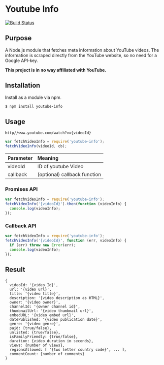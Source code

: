 # Youtube Info

[![Build Status](https://travis-ci.org/philbot9/youtube-info.svg?branch=master)](https://travis-ci.org/philbot9/youtube-info)

## Purpose

A Node.js module that fetches meta information about YouTube videos. The information is scraped directly from the YouTube website, so no need for a Google API-key.

**This project is in no way affiliated with YouTube.**

## Installation

Install as a module via npm.

```bash
$ npm install youtube-info
```

## Usage

`http//www.youtube.com/watch?v={videoId}`

``` javascript
var fetchVideoInfo = require('youtube-info');
fetchVideoInfo(videoId, cb);
```

| Parameter     | Meaning       |
|:--------------|:---------------|
| videoId       | ID of youtube Video |
| callback      | (optional) callback function |

### Promises API

``` javascript
var fetchVideoInfo = require('youtube-info');
fetchVideoInfo('{videoId}').then(function (videoInfo) {
  console.log(videoInfo);
});
```

### Callback API

``` javascript
var fetchVideoInfo = require('youtube-info');
fetchVideoInfo('{videoId}', function (err, videoInfo) {
  if (err) throw new Error(err);
  console.log(videoInfo);
});
```

## Result

```
{
  videoId: '{video Id}',
  url: '{video url}',
  title: '{video title}',
  description: '{video description as HTML}',
  owner: '{video owner}',
  channelId: '{owner channel id}',
  thumbnailUrl: '{video thumbnail url}',
  embedURL: '{video embed url}',
  datePublished: '{video publication date}',
  genre: '{video genre}',
  paid: {true/false},
  unlisted: {true/false},
  isFamilyFriendly: {true/false},
  duration: {video duration in seconds},
  views: {number of views},
  regionsAllowed: [ '{two letter country code}', ... ],
  commentCount: {number of comments}
}

```
